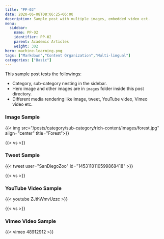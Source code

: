 ```yaml
---
title: "PP-02"
date: 2020-06-08T08:06:25+06:00
description: Sample post with multiple images, embedded video ect.
menu:
  sidebar:
    name: PP-02
    identifier: PP-02
    parent: Academic Articles
    weight: 302
hero: machine-learning.png
tags: ["Markdown","Content Organization","Multi-lingual"]
categories: ["Basic"]
---
```


This sample post tests the followings:

- Category, sub-category nesting in the sidebar.
- Hero image and other images are in `images` folder inside this post directory.
- Different media rendering like image, tweet, YouTube video, Vimeo video etc.

### Image Sample

{{< img src="/posts/category/sub-category/rich-content/images/forest.jpg" align="center" title="Forest">}}

{{< vs >}}

### Tweet Sample

{{< tweet user="SanDiegoZoo" id="1453110110599868418" >}}

{{< vs >}}

### YouTube Video Sample

{{< youtube ZJthWmvUzzc >}}

{{< vs >}}

### Vimeo Video Sample

{{< vimeo 48912912 >}}
